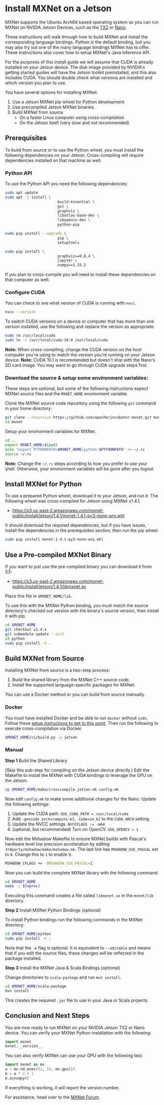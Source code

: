 <!--- Licensed to the Apache Software Foundation (ASF) under one -->
<!--- or more contributor license agreements.  See the NOTICE file -->
<!--- distributed with this work for additional information -->
<!--- regarding copyright ownership.  The ASF licenses this file -->
<!--- to you under the Apache License, Version 2.0 (the -->
<!--- "License"); you may not use this file except in compliance -->
<!--- with the License.  You may obtain a copy of the License at -->

<!---   http://www.apache.org/licenses/LICENSE-2.0 -->

<!--- Unless required by applicable law or agreed to in writing, -->
<!--- software distributed under the License is distributed on an -->
<!--- "AS IS" BASIS, WITHOUT WARRANTIES OR CONDITIONS OF ANY -->
<!--- KIND, either express or implied.  See the License for the -->
<!--- specific language governing permissions and limitations -->
<!--- under the License. -->

# Install MXNet on a Jetson

MXNet supports the Ubuntu Arch64 based operating system so you can run MXNet on NVIDIA Jetson Devices, such as the [TX2](http://www.nvidia.com/object/embedded-systems-dev-kits-modules.html) or [Nano](https://developer.nvidia.com/embedded/learn/get-started-jetson-nano-devkit).

These instructions will walk through how to build MXNet and install the corresponding language bindings. Python is the default binding, but you may also try out one of the many language bindings MXNet has to offer. These instructions also cover how to setup MXNet's Java Inference API.

For the purposes of this install guide we will assume that CUDA is already installed on your Jetson device. The disk image provided by NVIDIA's getting started guides will have the Jetson toolkit preinstalled, and this also includes CUDA. You should double check what versions are installed and which version you plan to use.

You have several options for installing MXNet:
1. Use a Jetson MXNet pip wheel for Python development.
2. Use precompiled Jetson MXNet binaries.
3. Build MXNet from source
   * On a faster Linux computer using cross-compilation
   * On the Jetson itself (very slow and not recommended)


## Prerequisites
To build from source or to use the Python wheel, you must install the following dependencies on your Jetson.
Cross-compiling will require dependencies installed on that machine as well.

### Python API

To use the Python API you need the following dependencies:

```bash
sudo apt update
sudo apt -y install \
                        build-essential \
                        git \
                        graphviz \
                        libatlas-base-dev \
                        libopencv-dev \
                        python-pip

sudo pip install --upgrade \
                        pip \
                        setuptools

sudo pip install \
                        graphviz==0.8.4 \
                        jupyter \
                        numpy==1.15.2
```

If you plan to cross-compile you will need to install these dependencies on that computer as well.

<!--
### Java API

To use the Java inference API you only need the following dependencies:

```
sudo apt install \
                        maven \
                        openjdk-8-java
```

You may try to build the Java API .jar file yourself. If so, you will need these dependencies on that computer as well.

**Note:** The `mvn install` option for building the Java API .jar after compiling the MXNet binary files is only available on MXNet >= v1.5.0.
-->

### Configure CUDA

You can check to see what version of CUDA is running with `nvcc`.

```bash
nvcc --version
```

To switch CUDA versions on a device or computer that has more than one version installed, use the following and replace the version as appropriate.

```bash
sudo rm /usr/local/cuda
sudo ln -s /usr/local/cuda-10.0 /usr/local/cuda
```

**Note:** When cross-compiling, change the CUDA version on the host computer you're using to match the version you're running on your Jetson device.
**Note:** CUDA 10.1 is recommended but doesn't ship with the Nano's SD card image. You may want to go through CUDA upgrade steps first.

### Download the source & setup some environment variables:

These steps are optional, but some of the following instructions expect MXNet source files and the `MXNET_HOME` environment variable.

Clone the MXNet source code repository using the following `git` command in your home directory:

```bash
git clone --recursive https://github.com/apache/incubator-mxnet.git mxnet
cd mxnet
```

Setup your environment variables for MXNet.

```bash
cd ..
export MXNET_HOME=$(pwd)
echo "export PYTHONPATH=$MXNET_HOME/python:$PYTHONPATH" >> ~/.rc
source ~/.rc
```

**Note:** Change the `~/.rc` steps according to how you prefer to use your shell. Otherwise, your environment variables will be gone after you logout.


## Install MXNet for Python

To use a prepared Python wheel, download it to your Jetson, and run it.
The following wheel was cross-compiled for Jetson using MXNet v1.4.1.
* https://s3.us-east-2.amazonaws.com/mxnet-public/install/jetson/1.4.1/mxnet-1.4.1-py3-none-any.whl

It should download the required dependencies, but if you have issues,
install the dependencies in the prerequisites section, then run the pip wheel.

```bash
sudo pip install mxnet-1.4.1-py3-none-any.whl
```

<!--
## Install MXNet for Java

The MXNet Java API for Jetson devices is still experimental. For best results try with the master branch.

### Use a pre-built jar

The package for Jetson is not currently on Maven, but you can download it from S3 instead.
The following jar was cross-compiled for Jetson using MXNet v1.4.1.
* https://s3.us-east-2.amazonaws.com/mxnet-public/install/jetson/1.4.1/mxnet-full_2.11-INTERNAL.jar

Place the file on your Jetson where your project can find it.

### Build your own jar

You can build a jar from any pre-compiled MXNet binary.
Follow the build from source instructions first. Once you have build the `libmxnet.so` file you are ready to build your jar files.

```bash
cd $MXNET_HOME/scala-package
mvn package
```

This will generate a file named similar to `src/lib/mxnet-full_2.11-INTERNAL.jar`.

### Use the MXNet-Java jar in your project

MXNet-Java can be easily included in your Maven managed project.
The following is an example entry for your project's `.pom` file.

```
<dependency>
  <groupId>org.apache.mxnet</groupId>
  <artifactId>mxnet-full_2.11-INTERNAL</artifactId>
  <version>1.4.1</version>
  <systemPath>${basedir}/src/lib/mxnet-full_2.11-INTERNAL.jar</systemPath>
</dependency>
```

Refer to the [Java setup](https://mxnet.incubator.apache.org/versions/master/install/java_setup.html) page for further information.
-->

## Use a Pre-compiled MXNet Binary

If you want to just use the pre-compiled binary you can download it from S3:
* https://s3.us-east-2.amazonaws.com/mxnet-public/install/jetson/1.4.1/libmxnet.so

Place this file in `$MXNET_HOME/lib`.

To use this with the MXNet Python binding, you must match the source directory's checked out version with the binary's source version, then install it with pip.

```bash
cd $MXNET_HOME
git checkout v1.4.x
git submodule update --init
cd python
sudo pip install -e .
```

## Build MXNet from Source

Installing MXNet from source is a two-step process:

1. Build the shared library from the MXNet C++ source code.
2. Install the supported language-specific packages for MXNet.

You can use a Docker method or you can build from source manually.

### Docker

You must have installed Docker and be able to run `docker` without `sudo`.
Follow these [setup instructions to get to this point](https://docs.docker.com/install/linux/#manage-docker-as-a-non-root-user).
Then run the following to execute cross-compilation via Docker.

```bash
$MXNET_HOME/ci/build.py -p jetson
```

### Manual

**Step 1** Build the Shared Library

(Skip this sub-step for compiling on the Jetson device directly.)
Edit the Makefile to install the MXNet with CUDA bindings to leverage the GPU on the Jetson:

```bash
cp $MXNET_HOME/make/crosscompile.jetson.mk config.mk
```

Now edit `config.mk` to make some additional changes for the Nano. Update the following settings:

1. Update the CUDA path. `USE_CUDA_PATH = /usr/local/cuda`
2. Add `-gencode arch=compute-63, code=sm_62` to the `CUDA_ARCH` setting.
3. Update the NVCC settings. `NVCCFLAGS := -m64`
4. (optional, but recommended) Turn on OpenCV. `USE_OPENCV = 1`

Now edit the Mshadow Makefile to ensure MXNet builds with Pascal's hardware level low precision acceleration by editing `3rdparty/mshadow/make/mshadow.mk`.
The last line has `MSHADOW_USE_PASCAL` set to `0`. Change this to `1` to enable it.

```bash
MSHADOW_CFLAGS += -DMSHADOW_USE_PASCAL=1
```

Now you can build the complete MXNet library with the following command:

```bash
cd $MXNET_HOME
make -j $(nproc)
```

Executing this command creates a file called `libmxnet.so` in the `mxnet/lib` directory.

**Step 2** Install MXNet Python Bindings (optional)

To install Python bindings run the following commands in the MXNet directory:

```bash
cd $MXNET_HOME/python
sudo pip install -e .
```

Note that the `-e` flag is optional. It is equivalent to `--editable` and means that if you edit the source files, these changes will be reflected in the package installed.

**Step 3** Install the MXNet Java & Scala Bindings (optional)

Change directories to `scala-package` and run `mvn install`.

```bash
cd $MXNET_HOME/scala-package
mvn install
```

This creates the required `.jar` file to use in your Java or Scala projects.

## Conclusion and Next Steps

You are now ready to run MXNet on your NVIDIA Jetson TX2 or Nano device.
You can verify your MXNet Python installation with the following:

```python
import mxnet
mxnet.__version__
```

You can also verify MXNet can use your GPU with the following test:

```python
import mxnet as mx
a = mx.nd.ones((2, 3), mx.gpu())
b = a * 2 + 1
b.asnumpy()
```

If everything is working, it will report the version number.

For assistance, head over to the [MXNet Forum](https://discuss.mxnet.io/).
